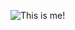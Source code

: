 ![This is me!](https://user-images.githubusercontent.com/6854169/146681051-d79a22c8-003d-4b91-88e9-21c317e27cdb.png)
